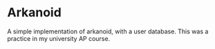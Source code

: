 # Arkanoid
A simple implementation of arkanoid, with a user database. This was a practice in my university AP course.
